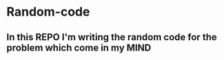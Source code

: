 # Random-code
<h2> In this <b>REPO</b> I'm writing the random code for the problem which come in my MIND</h2>

